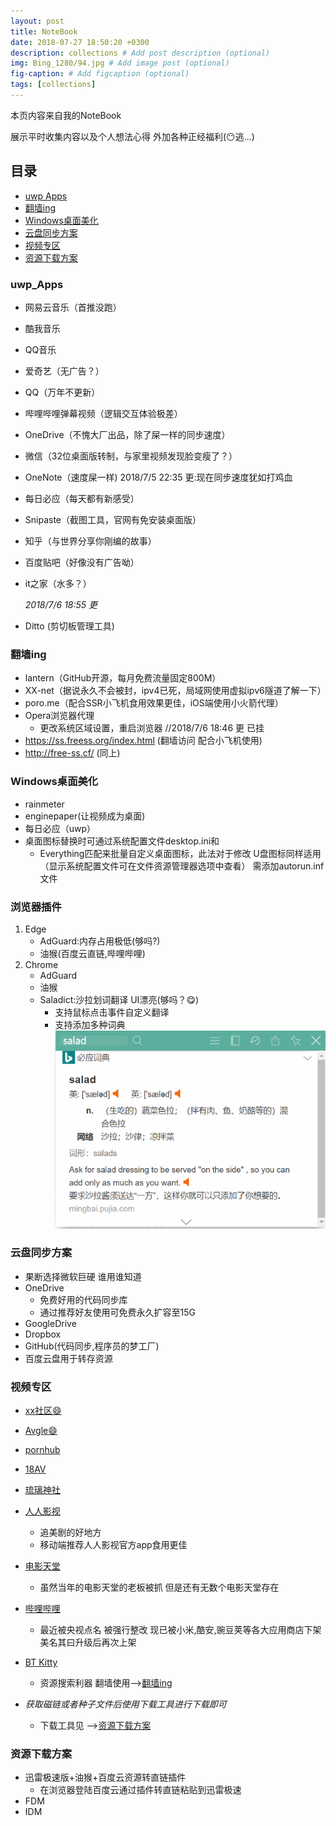 ```yaml
---
layout: post
title: NoteBook
date: 2018-07-27 18:50:20 +0300
description: collections # Add post description (optional)
img: Bing_1280/94.jpg # Add image post (optional)
fig-caption: # Add figcaption (optional)
tags: [collections]
---
```


本页内容来自我的NoteBook

展示平时收集内容以及个人想法心得 外加各种正经福利(:no_mouth:逃...)

## 目录
* [uwp Apps](#uwp_Apps "uwp推荐")
* [翻墙ing](#翻墙ing "翻墙集合")
* [Windows桌面美化](#Windows桌面美化 "Windows桌面美化")
* [云盘同步方案](#云盘同步方案 "云盘同步方案")
* [视频专区](#视频专区 "视频资源专区")
* [资源下载方案](#资源下载方案 "资源下载方案")

### uwp_Apps
* 网易云音乐（首推没跑）
* 酷我音乐
* QQ音乐
* 爱奇艺（无广告？）
* QQ（万年不更新）
* 哔哩哔哩弹幕视频（逻辑交互体验极差）
* OneDrive（不愧大厂出品，除了屎一样的同步速度）
* 微信（32位桌面版转制，与家里视频发现脸变瘦了？）
* OneNote（速度屎一样)   2018/7/5 22:35 更:现在同步速度犹如打鸡血
* 每日必应（每天都有新感受）
* Snipaste（截图工具，官网有免安装桌面版）
* 知乎（与世界分享你刚编的故事）
* 百度贴吧（好像没有广告呦）
* it之家（水多？）

	*2018/7/6 18:55 更*
	
* Ditto (剪切板管理工具)

### 翻墙ing
* lantern（GitHub开源，每月免费流量固定800M）
* XX-net（据说永久不会被封，ipv4已死，局域网使用虚拟ipv6隧道了解一下）
* poro.me（配合SSR小飞机食用效果更佳，iOS端使用小火箭代理）
* Opera浏览器代理
	* 更改系统区域设置，重启浏览器  //2018/7/6 18:46  更 已挂
* https://ss.freess.org/index.html (翻墙访问 配合小飞机使用)
* http://free-ss.cf/ (同上)

### Windows桌面美化
* rainmeter
* enginepaper(让视频成为桌面)
* 每日必应（uwp）
* 桌面图标替换时可通过系统配置文件desktop.ini和
	* Everything匹配来批量自定义桌面图标，此法对于修改
	U盘图标同样适用（显示系统配置文件可在文件资源管理器选项中查看）
	需添加autorun.inf文件

### 浏览器插件
1. Edge
	* AdGuard:内存占用极低(够吗?)
	* 油猴(百度云直链,哔哩哔哩)
2. Chrome
	* AdGuard
	* 油猴
	* Saladict:沙拉划词翻译 UI漂亮(够吗？:yum:)
		* 支持鼠标点击事件自定义翻译
		* 支持添加多种词典
	![沙拉划词效果](/assets/img/NoteBook/Saladict.jpg "Saladict效果图")

### 云盘同步方案
* 果断选择微软巨硬 谁用谁知道
* OneDrive
	* 免费好用的代码同步库
	* 通过推荐好友使用可免费永久扩容至15G
* GoogleDrive
* Dropbox
* GitHub(代码同步,程序员的梦工厂)
* 百度云盘用于转存资源

### 视频专区
* [xx社区:smile:](t66y.com "你懂的")
* [Avgle:smile:](avgle.com "你懂的")
* [pornhub](pornhub.com "全球最大的那啥网站")
* [18AV](imgscloud.win "导航")
* [琉璃神社](liuli.pw "不正经番剧")
* [人人影视](zimuzu.tv "我爱人人")
	* 追美剧的好地方
	* 移动端推荐人人影视官方app食用更佳
* [电影天堂](dytt8.net "盗版的")
	* 虽然当年的电影天堂的老板被抓 但是还有无数个电影天堂存在
* [哔哩哔哩](bilibili.com "b站")
	* 最近被央视点名 被强行整改
	现已被小米,酷安,豌豆荚等各大应用商店下架
	美名其曰升级后再次上架
* [BT Kitty](cnbtkitty.org "搜索")
	* 资源搜索利器 翻墙使用-->[翻墙ing](#翻墙ing "翻墙ing")
	
* *获取磁链或者种子文件后使用下载工具进行下载即可*
	* 下载工具见 -->[资源下载方案](#资源下载方案 "资源下载方案")

### 资源下载方案
* 	迅雷极速版+油猴+百度云资源转直链插件
	* 在浏览器登陆百度云通过插件转直链粘贴到迅雷极速
* FDM
* IDM
